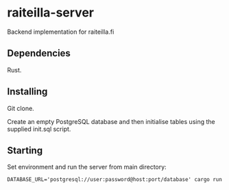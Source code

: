 # raiteilla-server

Backend implementation for raiteilla.fi

## Dependencies

Rust.

## Installing

Git clone.

Create an empty PostgreSQL database and then initialise tables using the supplied init.sql script.

## Starting

Set environment and run the server from main directory:

```
DATABASE_URL='postgresql://user:password@host:port/database' cargo run
```
